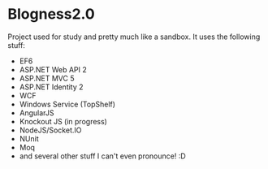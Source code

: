Blogness2.0
===========

Project used for study and pretty much like a sandbox. 
It uses the following stuff:
- EF6
- ASP.NET Web API 2
- ASP.NET MVC 5
- ASP.NET Identity 2
- WCF
- Windows Service (TopShelf)
- AngularJS
- Knockout JS (in progress)
- NodeJS/Socket.IO
- NUnit
- Moq 
- and several other stuff I can't even pronounce! :D
